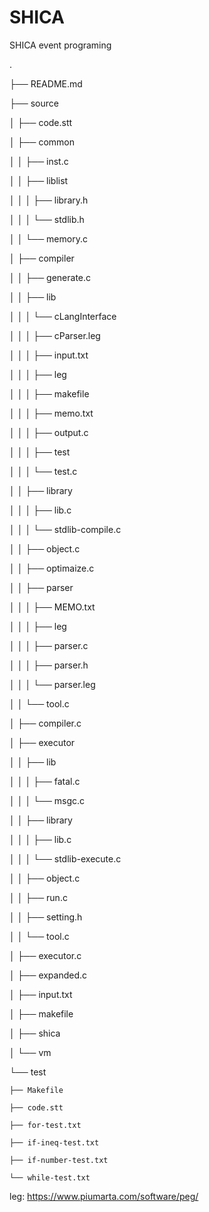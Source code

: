 # SHICA
SHICA event programing


.

├── README.md  

├── source  

│   ├── code.stt  

│   ├── common  

│   │   ├── inst.c  

│   │   ├── liblist  

│   │   │   ├── library.h  

│   │   │   └── stdlib.h  

│   │   └── memory.c  

│   ├── compiler  

│   │   ├── generate.c  

│   │   ├── lib  

│   │   │   └── cLangInterface  

│   │   │       ├── cParser.leg  

│   │   │       ├── input.txt  

│   │   │       ├── leg  

│   │   │       ├── makefile  

│   │   │       ├── memo.txt  

│   │   │       ├── output.c  

│   │   │       ├── test  

│   │   │       └── test.c  

│   │   ├── library  

│   │   │   ├── lib.c  

│   │   │   └── stdlib-compile.c  

│   │   ├── object.c  

│   │   ├── optimaize.c  

│   │   ├── parser  

│   │   │   ├── MEMO.txt  

│   │   │   ├── leg  

│   │   │   ├── parser.c  

│   │   │   ├── parser.h  

│   │   │   └── parser.leg  

│   │   └── tool.c  

│   ├── compiler.c  

│   ├── executor  

│   │   ├── lib  

│   │   │   ├── fatal.c  

│   │   │   └── msgc.c  

│   │   ├── library  

│   │   │   ├── lib.c  

│   │   │   └── stdlib-execute.c  

│   │   ├── object.c  

│   │   ├── run.c  

│   │   ├── setting.h  

│   │   └── tool.c  

│   ├── executor.c  

│   ├── expanded.c  

│   ├── input.txt  

│   ├── makefile  

│   ├── shica  

│   └── vm  

└── test  

    ├── Makefile  

    ├── code.stt  

    ├── for-test.txt  

    ├── if-ineq-test.txt  

    ├── if-number-test.txt  

    └── while-test.txt  



leg: https://www.piumarta.com/software/peg/